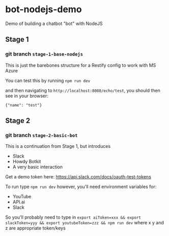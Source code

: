 # bot-nodejs-demo
Demo of building a chatbot "bot" with NodeJS

## Stage 1
### git branch `stage-1-base-nodejs`
This is just the barebones structure for a Restify config to work with MS Azure

You can test this by running
`npm run dev`

and then navigating to `http://localhost:8080/echo/test`, you should then see in your browser:
```
{"name": "test"}
```

## Stage 2
### git branch `stage-2-basic-bot`

This is a continuation from Stage 1, but introduces
- Slack
- Howdy Botkit
- A very basic interaction

Get a demo token here: https://api.slack.com/docs/oauth-test-tokens

To run type `npm run dev` however, you'll need environment variables for:
- YouTube
- API.ai
- Slack

So you'll probably need to type in `export aiToken=xxx && export slackToken=yyy && export youtubeToken=zzz && npm run dev` where x y and z are appropriate token/keys
